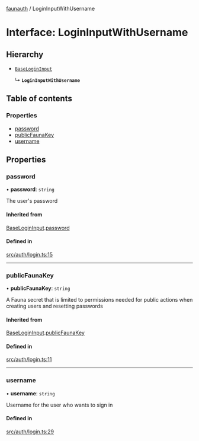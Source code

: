 [faunauth](../index.md) / LoginInputWithUsername

# Interface: LoginInputWithUsername

## Hierarchy

- [`BaseLoginInput`](BaseLoginInput.md)

  ↳ **`LoginInputWithUsername`**

## Table of contents

### Properties

- [password](LoginInputWithUsername.md#password)
- [publicFaunaKey](LoginInputWithUsername.md#publicfaunakey)
- [username](LoginInputWithUsername.md#username)

## Properties

### password

• **password**: `string`

The user's password

#### Inherited from

[BaseLoginInput](BaseLoginInput.md).[password](BaseLoginInput.md#password)

#### Defined in

[src/auth/login.ts:15](https://github.com/alexnitta/faunauth/blob/5f9823a/src/auth/login.ts#L15)

___

### publicFaunaKey

• **publicFaunaKey**: `string`

A Fauna secret that is limited to permissions needed for public actions when creating users
and resetting passwords

#### Inherited from

[BaseLoginInput](BaseLoginInput.md).[publicFaunaKey](BaseLoginInput.md#publicfaunakey)

#### Defined in

[src/auth/login.ts:11](https://github.com/alexnitta/faunauth/blob/5f9823a/src/auth/login.ts#L11)

___

### username

• **username**: `string`

Username for the user who wants to sign in

#### Defined in

[src/auth/login.ts:29](https://github.com/alexnitta/faunauth/blob/5f9823a/src/auth/login.ts#L29)
